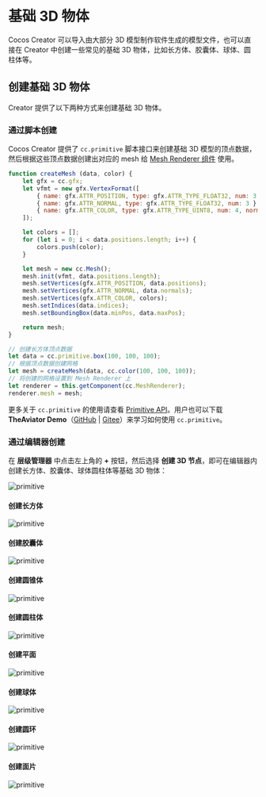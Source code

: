 # 基础 3D 物体

Cocos Creator 可以导入由大部分 3D 模型制作软件生成的模型文件，也可以直接在 Creator 中创建一些常见的基础 3D 物体，比如长方体、胶囊体、球体、圆柱体等。

## 创建基础 3D 物体

Creator 提供了以下两种方式来创建基础 3D 物体。

### 通过脚本创建

Cocos Creator 提供了 `cc.primitive` 脚本接口来创建基础 3D 模型的顶点数据，然后根据这些顶点数据创建出对应的 mesh 给 [Mesh Renderer 组件](mesh-renderer.md) 使用。

```js
function createMesh (data, color) {
    let gfx = cc.gfx;
    let vfmt = new gfx.VertexFormat([
        { name: gfx.ATTR_POSITION, type: gfx.ATTR_TYPE_FLOAT32, num: 3 },
        { name: gfx.ATTR_NORMAL, type: gfx.ATTR_TYPE_FLOAT32, num: 3 },
        { name: gfx.ATTR_COLOR, type: gfx.ATTR_TYPE_UINT8, num: 4, normalize: true },
    ]);

    let colors = [];
    for (let i = 0; i < data.positions.length; i++) {
        colors.push(color);
    }

    let mesh = new cc.Mesh();
    mesh.init(vfmt, data.positions.length);
    mesh.setVertices(gfx.ATTR_POSITION, data.positions);
    mesh.setVertices(gfx.ATTR_NORMAL, data.normals);
    mesh.setVertices(gfx.ATTR_COLOR, colors);
    mesh.setIndices(data.indices);
    mesh.setBoundingBox(data.minPos, data.maxPos);

    return mesh;
}

// 创建长方体顶点数据
let data = cc.primitive.box(100, 100, 100);
// 根据顶点数据创建网格
let mesh = createMesh(data, cc.color(100, 100, 100));
// 将创建的网格设置到 Mesh Renderer 上
let renderer = this.getComponent(cc.MeshRenderer);
renderer.mesh = mesh;
```

更多关于 `cc.primitive` 的使用请查看 [Primitive API](%__APIDOC__%/zh/modules/primitive.html)。用户也可以下载 **TheAviator Demo**（[GitHub](https://github.com/cocos/cocos-example-the-aviator) | [Gitee](https://gitee.com/mirrors_cocos-creator/demo-the-aviator)）来学习如何使用 `cc.primitive`。

### 通过编辑器创建

在 **层级管理器** 中点击左上角的 **+** 按钮，然后选择 **创建 3D 节点**，即可在编辑器内创建长方体、胶囊体、球体圆柱体等基础 3D 物体：

![primitive](./img/primitive-1.jpg)

#### 创建长方体

![primitive](./img/primitive-2.jpg)

#### 创建胶囊体

![primitive](./img/primitive-3.jpg)

#### 创建圆锥体

![primitive](./img/primitive-4.jpg)

#### 创建圆柱体

![primitive](./img/primitive-5.jpg)

#### 创建平面

![primitive](./img/primitive-6.jpg)

#### 创建球体

![primitive](./img/primitive-7.jpg)

#### 创建圆环

![primitive](./img/primitive-8.jpg)

#### 创建面片

![primitive](./img/primitive-9.jpg)
